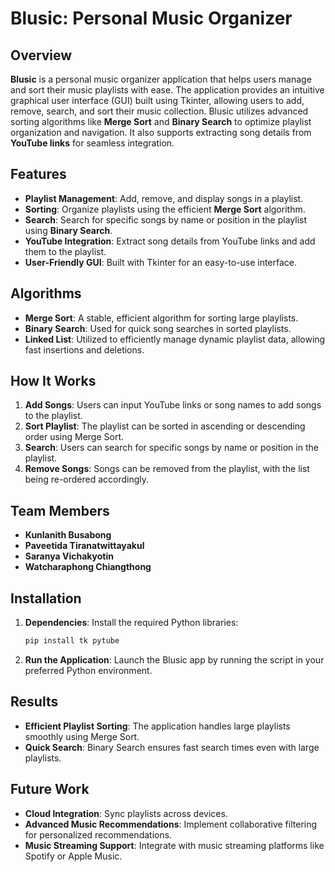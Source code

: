 # Blusic: Personal Music Organizer

## Overview
**Blusic** is a personal music organizer application that helps users manage and sort their music playlists with ease. The application provides an intuitive graphical user interface (GUI) built using Tkinter, allowing users to add, remove, search, and sort their music collection. Blusic utilizes advanced sorting algorithms like **Merge Sort** and **Binary Search** to optimize playlist organization and navigation. It also supports extracting song details from **YouTube links** for seamless integration.

## Features
- **Playlist Management**: Add, remove, and display songs in a playlist.
- **Sorting**: Organize playlists using the efficient **Merge Sort** algorithm.
- **Search**: Search for specific songs by name or position in the playlist using **Binary Search**.
- **YouTube Integration**: Extract song details from YouTube links and add them to the playlist.
- **User-Friendly GUI**: Built with Tkinter for an easy-to-use interface.

## Algorithms
- **Merge Sort**: A stable, efficient algorithm for sorting large playlists.
- **Binary Search**: Used for quick song searches in sorted playlists.
- **Linked List**: Utilized to efficiently manage dynamic playlist data, allowing fast insertions and deletions.

## How It Works
1. **Add Songs**: Users can input YouTube links or song names to add songs to the playlist.
2. **Sort Playlist**: The playlist can be sorted in ascending or descending order using Merge Sort.
3. **Search**: Users can search for specific songs by name or position in the playlist.
4. **Remove Songs**: Songs can be removed from the playlist, with the list being re-ordered accordingly.

## Team Members
- **Kunlanith Busabong**  
- **Paveetida Tiranatwittayakul**  
- **Saranya Vichakyotin**
- **Watcharaphong Chiangthong**

## Installation

1. **Dependencies**: Install the required Python libraries:
   ```bash
   pip install tk pytube
   ```

2. **Run the Application**: Launch the Blusic app by running the script in your preferred Python environment.

## Results
- **Efficient Playlist Sorting**: The application handles large playlists smoothly using Merge Sort.
- **Quick Search**: Binary Search ensures fast search times even with large playlists.

## Future Work
- **Cloud Integration**: Sync playlists across devices.
- **Advanced Music Recommendations**: Implement collaborative filtering for personalized recommendations.
- **Music Streaming Support**: Integrate with music streaming platforms like Spotify or Apple Music.
